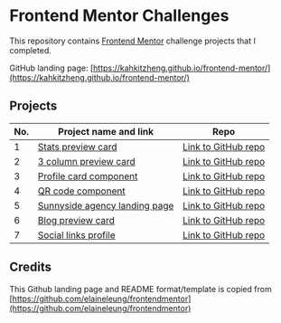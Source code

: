 # Frontend Mentor Challenges

This repository contains [Frontend Mentor](https://www.frontendmentor.io/challenges) challenge projects that I completed.

GitHub landing page: [https://kahkitzheng.github.io/frontend-mentor/](https://kahkitzheng.github.io/frontend-mentor/)

## Projects

| No. | Project name and link                                                                                         | Repo                                                                                                          |
| --- | ------------------------------------------------------------------------------------------------------------- | ------------------------------------------------------------------------------------------------------------- |
| 1   | [Stats preview card](https://kahkitzheng.github.io/frontend-mentor/stats-preview)                             | [Link to GitHub repo](https://github.com/kahkitzheng/frontend-mentor/tree/main/stats-preview)                 |
| 2   | [3 column preview card](https://kahkitzheng.github.io/frontend-mentor/3-column-preview-card)                  | [Link to GitHub repo](https://github.com/kahkitzheng/frontend-mentor/tree/main/3-column-preview-card)         |
| 3   | [Profile card component](https://kahkitzheng.github.io/frontend-mentor/profile-card)                          | [Link to GitHub repo](https://github.com/kahkitzheng/frontend-mentor/tree/main/profile-card)                  |
| 4   | [QR code component](https://kahkitzheng.github.io/frontend-mentor/qr-code-component)                          | [Link to GitHub repo](https://github.com/kahkitzheng/frontend-mentor/tree/main/qr-code-component)             |
| 5   | [Sunnyside agency landing page](https://kahkitzheng.github.io/frontend-mentor/sunnyside-agency-landing-page/) | [Link to GitHub repo](https://github.com/kahkitzheng/frontend-mentor/tree/main/sunnyside-agency-landing-page) |
| 6   | [Blog preview card](https://kahkitzheng.github.io/frontend-mentor/blog-preview-card/)                         | [Link to GitHub repo](https://github.com/KahKitZheng/frontend-mentor/tree/main/blog-preview-card)             |
| 7   | [Social links profile](https://kahkitzheng.github.io/frontend-mentor/social-links-profile/)                   | [Link to GitHub repo](https://github.com/KahKitZheng/frontend-mentor/tree/main/social-links-profile)          |

## Credits

This Github landing page and README format/template is copied from [https://github.com/elaineleung/frontendmentor](https://github.com/elaineleung/frontendmentor)
